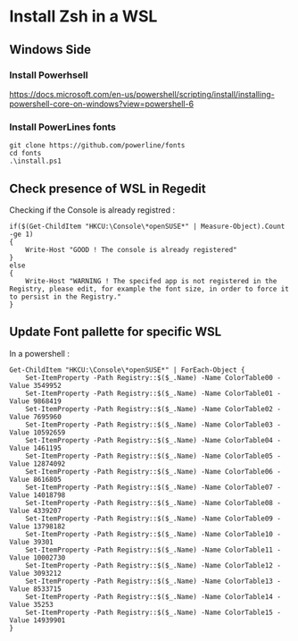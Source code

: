 # Install Zsh in a WSL

## Windows Side

### Install Powerhsell

https://docs.microsoft.com/en-us/powershell/scripting/install/installing-powershell-core-on-windows?view=powershell-6

### Install PowerLines fonts

```
git clone https://github.com/powerline/fonts
cd fonts
.\install.ps1
```

## Check presence of WSL in Regedit

Checking if the Console is already registred :
```
if($(Get-ChildItem "HKCU:\Console\*openSUSE*" | Measure-Object).Count -ge 1) 
{
    Write-Host "GOOD ! The console is already registered"
}
else
{
    Write-Host "WARNING ! The specifed app is not registered in the Registry, please edit, for example the font size, in order to force it to persist in the Registry."
}
```

## Update Font pallette for specific WSL

In a powershell :

```
Get-ChildItem "HKCU:\Console\*openSUSE*" | ForEach-Object {
    Set-ItemProperty -Path Registry::$($_.Name) -Name ColorTable00 -Value 3549952
    Set-ItemProperty -Path Registry::$($_.Name) -Name ColorTable01 -Value 9868419
    Set-ItemProperty -Path Registry::$($_.Name) -Name ColorTable02 -Value 7695960
    Set-ItemProperty -Path Registry::$($_.Name) -Name ColorTable03 -Value 10592659
    Set-ItemProperty -Path Registry::$($_.Name) -Name ColorTable04 -Value 1461195
    Set-ItemProperty -Path Registry::$($_.Name) -Name ColorTable05 -Value 12874092
    Set-ItemProperty -Path Registry::$($_.Name) -Name ColorTable06 -Value 8616805
    Set-ItemProperty -Path Registry::$($_.Name) -Name ColorTable07 -Value 14018798
    Set-ItemProperty -Path Registry::$($_.Name) -Name ColorTable08 -Value 4339207
    Set-ItemProperty -Path Registry::$($_.Name) -Name ColorTable09 -Value 13798182
    Set-ItemProperty -Path Registry::$($_.Name) -Name ColorTable10 -Value 39301
    Set-ItemProperty -Path Registry::$($_.Name) -Name ColorTable11 -Value 10002730
    Set-ItemProperty -Path Registry::$($_.Name) -Name ColorTable12 -Value 3093212
    Set-ItemProperty -Path Registry::$($_.Name) -Name ColorTable13 -Value 8533715
    Set-ItemProperty -Path Registry::$($_.Name) -Name ColorTable14 -Value 35253
    Set-ItemProperty -Path Registry::$($_.Name) -Name ColorTable15 -Value 14939901
}
```

